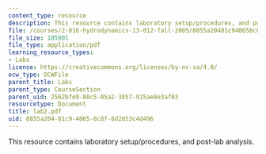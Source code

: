 ```yaml
---
content_type: resource
description: This resource contains laboratory setup/procedures, and post-lab analysis.
file: /courses/2-016-hydrodynamics-13-012-fall-2005/8855a20481c940658c8f6d2853c4d496_lab2.pdf
file_size: 185901
file_type: application/pdf
learning_resource_types:
- Labs
license: https://creativecommons.org/licenses/by-nc-sa/4.0/
ocw_type: OCWFile
parent_title: Labs
parent_type: CourseSection
parent_uid: 2562bfe9-88c5-05a2-3857-915ae8e3af03
resourcetype: Document
title: lab2.pdf
uid: 8855a204-81c9-4065-8c8f-6d2853c4d496
---
```

This resource contains laboratory setup/procedures, and post-lab analysis.
